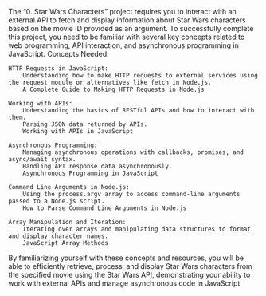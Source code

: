 The “0. Star Wars Characters” project requires you to interact with an external API to fetch and display information about Star Wars characters based on the movie ID provided as an argument. To successfully complete this project, you need to be familiar with several key concepts related to web programming, API interaction, and asynchronous programming in JavaScript.
Concepts Needed:

    HTTP Requests in JavaScript:
        Understanding how to make HTTP requests to external services using the request module or alternatives like fetch in Node.js.
        A Complete Guide to Making HTTP Requests in Node.js

    Working with APIs:
        Understanding the basics of RESTful APIs and how to interact with them.
        Parsing JSON data returned by APIs.
        Working with APIs in JavaScript

    Asynchronous Programming:
        Managing asynchronous operations with callbacks, promises, and async/await syntax.
        Handling API response data asynchronously.
        Asynchronous Programming in JavaScript

    Command Line Arguments in Node.js:
        Using the process.argv array to access command-line arguments passed to a Node.js script.
        How to Parse Command Line Arguments in Node.js

    Array Manipulation and Iteration:
        Iterating over arrays and manipulating data structures to format and display character names.
        JavaScript Array Methods

By familiarizing yourself with these concepts and resources, you will be able to efficiently retrieve, process, and display Star Wars characters from the specified movie using the Star Wars API, demonstrating your ability to work with external APIs and manage asynchronous code in JavaScript.